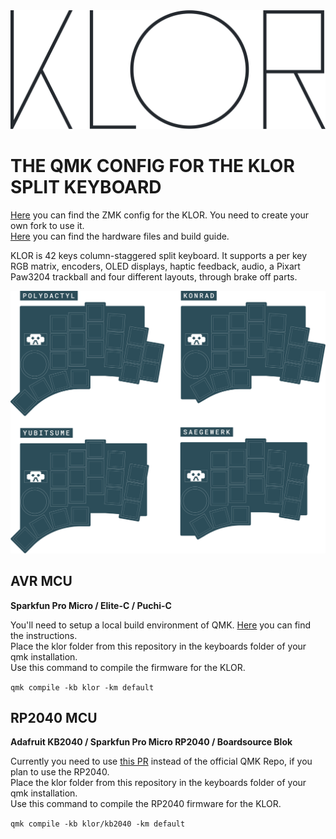 <picture>
  <source media="(prefers-color-scheme: dark)" srcset="/docs/images/klor-font-logo-dark.svg">
  <source media="(prefers-color-scheme: light)" srcset="/docs/images/klor-font-logo-bright.svg">
  <img alt="KLOR logo font" src="/docs/images/klor-font-logo-bright.svg">
</picture>

# THE QMK CONFIG FOR THE KLOR SPLIT KEYBOARD

[Here](https://github.com/GEIGEIGEIST/zmk-config-klor) you can find the ZMK config for the KLOR. You need to create your own fork to use it.\
[Here](https://github.com/GEIGEIGEIST/klor) you can find the hardware files and build guide.

KLOR is 42 keys column-staggered split keyboard. It supports a per key RGB matrix, encoders, OLED displays, haptic feedback, audio, a Pixart Paw3204 trackball and four different layouts, through brake off parts.

![KLOR layouts](/docs/images/klor-layouts.svg)



## AVR MCU
**Sparkfun Pro Micro / Elite-C / Puchi-C**

You'll need to setup a local build environment of QMK. [Here](https://docs.qmk.fm/) you can find the instructions.\
Place the klor folder from this repository in the keyboards folder of your qmk installation.\
Use this command to compile the firmware for the KLOR.

`qmk compile -kb klor -km default`




## RP2040 MCU
**Adafruit KB2040 / Sparkfun Pro Micro RP2040 / Boardsource Blok**

Currently you need to use [this PR](https://github.com/KarlK90/qmk_firmware/tree/feature/raspberry-pi-rp2040-support) instead of the official QMK Repo, if you plan to use the RP2040.\
Place the klor folder from this repository in the keyboards folder of your qmk installation.\
Use this command to compile the RP2040 firmware for the KLOR.

`qmk compile -kb klor/kb2040 -km default`
